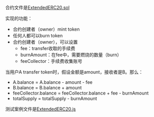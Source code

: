 合约文件是[ExtendedERC20.sol](https://github.com/alexxuyang/solidity_course_5/blob/main/contracts/ExtendedERC20.sol)

实现的功能：
- 合约创建者（owner）mint token
- 任何人都可以burn token
- 合约创建者（owner），可以设置
    - fee：transfer收取的手续费
    - burnAmount：在fee中，需要燃烧的数量（burn）
    - feeCollector：手续费收集账号

当用户A transfer token时，假设金额是amount，接收者是B。那么：
- A.balance = A.balance - amount - fee
- B.balance = B.balance + amount
- feeCollector.balance = feeCollector.balance + fee - burnAmount
- totalSupply = totalSupply - burnAmount

测试案例文件是[ExtendedERC20.js](https://github.com/alexxuyang/solidity_course_5/blob/main/test/ExtendedERC20.js)